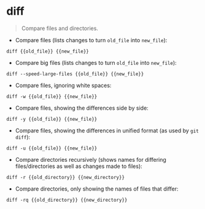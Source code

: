 # diff

> Compare files and directories.

- Compare files (lists changes to turn `old_file` into `new_file`):

`diff {{old_file}} {{new_file}}`

- Compare big files (lists changes to turn `old_file` into `new_file`):

`diff --speed-large-files {{old_file}} {{new_file}}`

- Compare files, ignoring white spaces:

`diff -w {{old_file}} {{new_file}}`

- Compare files, showing the differences side by side:

`diff -y {{old_file}} {{new_file}}`

- Compare files, showing the differences in unified format (as used by `git diff`):

`diff -u {{old_file}} {{new_file}}`

- Compare directories recursively (shows names for differing files/directories as well as changes made to files):

`diff -r {{old_directory}} {{new_directory}}`

- Compare directories, only showing the names of files that differ:

`diff -rq {{old_directory}} {{new_directory}}`
